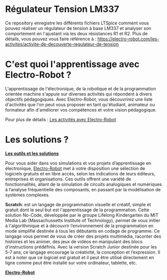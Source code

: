 # Régulateur Tension LM337

Ce repository enregistre les différents fichiers LTSpice comment vous pouvez réaliser un régulateur de tension à base LM337 et analyser son comportement en l'ajustant via les deux résistances R1 et R2.
Plus de détails, vous pouvez vous faire référence à : <a href="https://electro-robot.com/les-activites/activite-de-decouverte-regulateur-de-tension">https://electro-robot.com/les-activites/activite-de-decouverte-regulateur-de-tension</a>

# C'est quoi l'apprentissage avec Electro-Robot ?

L'apprentissage de l'électronique, de la robotique et de la programmation orientée machine s'appuie sur diverses activités qui répondent à divers objectifs pédagogiques. Avec Electro-Robot, vous découvrirez une liste d'activités que l'on peut vous proposer en tant qu'étudiant, animateur ou formateur afin d'améliorer vos compétences et votre vision pédagogique.

Pour plus de détails : <a href="https://electro-robot.com/les-activites" rel="dofollow">Les activités avec Electro-Robot</a>

# Les solutions ?

<a href="https://electro-robot.com/les-outils" rel="dofollow"><strong>Les outils et les solutions</strong></a><br/>

Pour vous aider dans vos simulations et vos projets d’apprentissage en électronique, <a href="https://electro-robot.com/" rel="dofollow">Electro-Robot</a> met à votre disposition une sélection de logiciels gratuits et en libre accès, selon les indications de leurs éditeurs, entreprises et organisations. Ces outils offrent une variété de fonctionnalités, allant de la simulation de circuits analogiques et numériques à l’analyse fréquentielle des composants, en passant par la modélisation de systèmes complexes.

<strong>Scratch</strong>: est un langage de programmation visuelle et créatif, simple et gratuit dont le seul but est l'apprentissage de la programmation. Cette solution No-Code, développée par le groupe Lifelong Kindergarten du MIT Media Lab (Massachussetts Institute of Technology), permet de vous initier à l'algorithmique et à découvrir l’environnement de la programmation en mode simplifié destinée à tous les débutants en codage de programme. Ce langage vous permet de vous de créer des projets multimédia, raconter des histoires et les animer, des jeux de vidéos en manipulant des blocs d'instructions prédéfinis. Avec la version Scratch Junior destinée pour les 5-7 ans, ce langage encourage la  créativité, la conception et l’expression. Il est à noter que ce logiciel est gratuit et il peut être utilisé directement en ligne comme peut être installé sur votre ordinateur, tablette, etc.

<a href="https://electro-robot.com/" rel="dofollow"><strong>Electro-Robot</strong></a>


